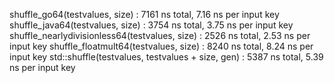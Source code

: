 shuffle_go64<rfnc64>(testvalues, size)                      :  7161 ns total,  7.16 ns per input key
shuffle_java64<rfnc64>(testvalues, size)                    :  3754 ns total,  3.75 ns per input key
shuffle_nearlydivisionless64<rfnc64>(testvalues, size)      :  2526 ns total,  2.53 ns per input key
shuffle_floatmult64<rfnc64>(testvalues, size)               :  8240 ns total,  8.24 ns per input key
std::shuffle(testvalues, testvalues + size, gen)            :  5387 ns total,  5.39 ns per input key
